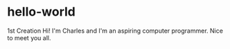 # hello-world

1st Creation
Hi! I'm Charles and I'm an aspiring computer programmer. Nice to meet you all. 
